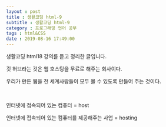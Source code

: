 ```yaml
---
layout : post
title : 생활코딩 html-9
subtitle : 생활코딩 html-9
category : 프로그래밍 언어 공부
tags : html&CSS
date : 2019-08-16 17:49:00
---
```

생활코딩 html18 강의를 듣고 정리한 글입니다.

깃 허브라는 것은 웹 호스팅을 무료로 해주는 회사이다.

우리가 만든 웹을 전 세계사람들이 모두 볼 수 있도록 만들어 주는 것이다.

​

인터넷에 접속되어 있는 컴퓨터 = host

인터넷에 접속되어 있는 컴퓨터를 제공해주는 사업 = hosting
